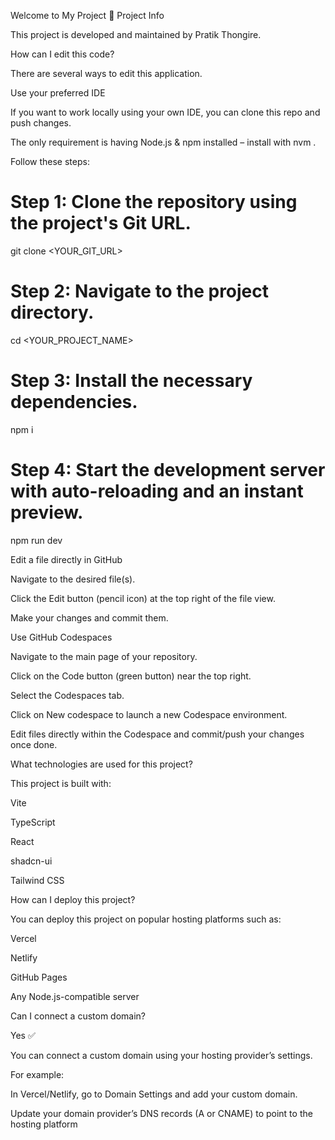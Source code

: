 Welcome to My Project 🚀
Project Info

This project is developed and maintained by Pratik Thongire.

How can I edit this code?

There are several ways to edit this application.

Use your preferred IDE

If you want to work locally using your own IDE, you can clone this repo and push changes.

The only requirement is having Node.js & npm installed – install with nvm
.

Follow these steps:

# Step 1: Clone the repository using the project's Git URL.
git clone <YOUR_GIT_URL>

# Step 2: Navigate to the project directory.
cd <YOUR_PROJECT_NAME>

# Step 3: Install the necessary dependencies.
npm i

# Step 4: Start the development server with auto-reloading and an instant preview.
npm run dev

Edit a file directly in GitHub

Navigate to the desired file(s).

Click the Edit button (pencil icon) at the top right of the file view.

Make your changes and commit them.

Use GitHub Codespaces

Navigate to the main page of your repository.

Click on the Code button (green button) near the top right.

Select the Codespaces tab.

Click on New codespace to launch a new Codespace environment.

Edit files directly within the Codespace and commit/push your changes once done.

What technologies are used for this project?

This project is built with:

Vite

TypeScript

React

shadcn-ui

Tailwind CSS

How can I deploy this project?

You can deploy this project on popular hosting platforms such as:

Vercel

Netlify

GitHub Pages

Any Node.js-compatible server

Can I connect a custom domain?

Yes ✅

You can connect a custom domain using your hosting provider’s settings.

For example:

In Vercel/Netlify, go to Domain Settings and add your custom domain.

Update your domain provider’s DNS records (A or CNAME) to point to the hosting platform
